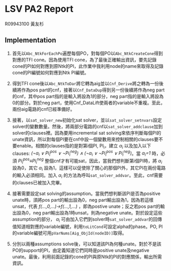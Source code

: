 # LSV PA2 Report
R09943100 黃友杉
## Implementation
1. 首先以`Abc_NtkForEachPo`遍歷每個PO，對每個PO以`Abc_NtkCreateCone`得到對應的TFI cone。因為使用TFI cone，為了最後正確輸出資訊，要先記錄cone的PI如何對應到原Ntk的PI，此作業中我利用node的name來取得及記錄cone的PI編號如何對應到Ntk PI編號。

2. 得到TFI cone後以`Abc_NtkToDar`將它轉為aig並以`Cnf_Derive`將之轉為一份後續將作為pos part的cnf，接著以`Cnf_DataDup`得到另一份後續將作為neg part的cnf，其中pos part指的是輸入將設為1的部分，neg part指的是輸入將設為0的部分。對於neg part，使用Cnf_DataLift使兩者的variable不重複。至此，兩份aig電路的cnf已經準備好。

3. 接著，以`sat_solver_new`初始化sat solver，並以`sat_solver_setnvars`設定solver的變數數量。然後，將兩部分電路的cnf以`sat_solver_addclause`加到solver的clauses裡。因為要用incremental sat solving來依序判斷每個PI的unate資訊，所以對每個PI要在cnf中設一個變數用來控制相關的clauses要不要enable。相關的clauses指的是對第i個PI, PI<sub>i</sub>，建立 _α<sub>i</sub>_ 以及加入以下clauses: _(¬α<sub>i</sub> ∨ Pi<sub>i</sub><sup>pos</sup> ∨ ¬Pi<sub>i</sub><sup>neg</sup>) ∧ (¬α<sub>i</sub> ∨ ¬Pi<sub>i</sub><sup>pos</sup> ∨ Pi<sub>i</sub><sup>neg</sup>)_。當 _α<sub>i</sub>=1_ 時，必須 _Pi<sub>i</sub><sup>pos</sup>≡Pi<sub>i</sub><sup>neg</sup>_ 整個cnf才有可能sat，因此，當我們想判斷第i個PI時，將 _α<sub>i</sub>_ 設為0，其它 _α<sub>i</sub>_ 設為1，這樣可以促使除了關心的那個PI外，其它PI在兩份電路的輸入必須相同。加入 _α<sub>i</sub>_ 的方法為呼叫`sat_solver_addvar`。至此，cnf需要的clauses已被加入完畢。

4. 接著需要設定sat solving的assumption。當我們想判斷該PI是否為positive unate時，須將pos part的輸出設為0，neg part輸出設為1，因為若這樣unsat，代表 _f(...,0,...)→f(...,1,...)_ ，即為postive unate；反之若pos part的輸出設為0，neg part輸出設為1時unsat，則為negative unate。對於設定這些assumption的部分， _α<sub>i</sub>_ 可由加入它們到solver時`sat_solver_addvar`的回傳值知道相對應的variable編號，利用`toLitCond`可設定alpha的phase。PO, PI的variable編號可用`pVarNums[Aig_ObjId(nodeID)]`取得。

5. 分別以兩種assumptions solve後，可以知道該PI為何種unate。對於不是該PO的support的PI，由定義知道它們同時是positive unate及negative unate。最後，利用前面記錄的cone的PI與原Ntk的PI的對應關係，輸出所需資訊。
